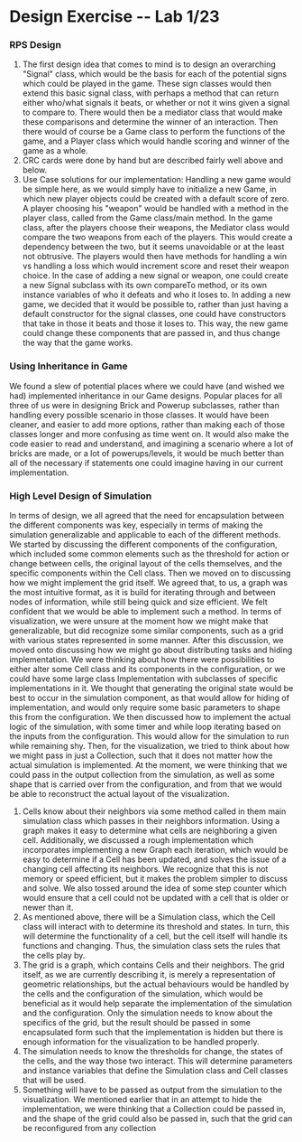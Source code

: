 # Design Exercise -- Lab 1/23

### RPS Design 
 1) The first design idea that comes to mind is to design an overarching "Signal" class, which would be the basis for 
 each of the potential signs which could be played in the game. These sign classes would then extend this basic signal
 class, with perhaps a method that can return either who/what signals it beats, or whether or not it wins given a 
 signal to compare to. There would then be a mediator class that would make these comparisons and determine the winner
 of an interaction. Then there would of course be a Game class to perform the functions of the game, and a Player class
 which would handle scoring and winner of the game as a whole.
 2) CRC cards were done by hand but are described fairly well above and below.
 3) Use Case solutions for our implementation:
 Handling a new game would be simple here, as we would simply have to initialize a new Game, in which new player
 objects could be created with a default score of zero.
 A player choosing his "weapon" would be handled with a method in the player class, called from the Game class/main method.
 In the game class, after the players choose their weapons, the Mediator class would compare the two weapons from each of
 the players. This would create a dependency between the two, but it seems unavoidable or at the least not obtrusive. The
 players would then have methods for handling a win vs handling a loss which would increment score and reset their weapon
 choice.
 In the case of adding a new signal or weapon, one could create a new Signal subclass with its own compareTo method, or 
 its own instance variables of who it defeats and who it loses to.
 In adding a new game, we decided that it would be possible to, rather than just having a default constructor for the signal
 classes, one could have constructors that take in those it beats and those it loses to. This way, the new game could change
 these components that are passed in, and thus change the way that the game works.
 
### Using Inheritance in Game
We found a slew of potential places where we could have (and wished we had) implemented inheritance in our Game designs.
Popular places for all three of us were in designing Brick and Powerup subclasses, rather than handling every possible 
scenario in those classes. It would have been cleaner, and easier to add more options, rather than making each of those
classes longer and more confusing as time went on. It would also make the code easier to read and understand, and imagining
a scenario where a lot of bricks are made, or a lot of powerups/levels, it would be much better than all of the necessary
if statements one could imagine having in our current implementation.

### High Level Design of Simulation
In terms of design, we all agreed that the need for encapsulation between the different components was key, especially in
terms of making the simulation generalizable and applicable to each of the different methods. We started by discussing the
different components of the configuration, which included some common elements such as the threshold for action or change
between cells, the original layout of the cells themselves, and the specific components within the Cell class. Then we 
moved on to discussing how we might implement the grid itself. We agreed that, to us, a graph was the most intuitive format,
as it is build for iterating through and between nodes of information, while still being quick and size efficient. We felt
confident that we would be able to implement such a method. In terms of visualization, we were unsure at the moment how
we might make that generalizable, but did recognize some similar components, such as a grid with various states represented
in some manner. 
After this discussion, we moved onto discussing how we might go about distributing tasks and hiding implementation. We 
were thinking about how there were possibilities to either alter some Cell class and its components in the configuration, 
or we could have some large class Implementation with subclasses of specific implementations in it. We thought that generating
the original state would be best to occur in the simulation component, as that would allow for hiding of implementation, and
would only require some basic parameters to shape this from the configuration. We then discussed how to implement
the actual logic of the simulation, with some timer and while loop iterating based on the inputs from the configuration. 
This would allow for the simulation to run while remaining shy. Then, for the visualization, we tried to think about how
we might pass in just a Collection, such that it does not matter how the actual simulation is implemented. At the moment,
we were thinking that we could pass in the output collection from the simulation, as well as some shape that is carried
over from the configuration, and from that we would be able to reconstruct the actual layout of the visualization. 

1) Cells know about their neighbors via some method called in them main simulation class which passes in their neighbors
information. Using a graph makes it easy to determine what cells are neighboring a given cell. Additionally, we discussed
a rough implementation which incorporates implementing a new Graph each iteration, which would be easy to determine if a 
Cell has been updated, and solves the issue of a changing cell affecting its neighbors. We recognize that this is not 
memory or speed efficient, but it makes the problem simpler to discuss and solve. We also tossed around the idea of
some step counter which would ensure that a cell could not be updated with a cell that is older or newer than it.
2) As mentioned above, there will be a Simulation class, which the Cell class will interact with to determine its threshold
and states. In turn, this will determine the functionality of a cell, but the cell itself will handle its functions and 
changing. Thus, the simulation class sets the rules that the cells play by.
3) The grid is a graph, which contains Cells and their neighbors. The grid itself, as we are currently describing it, is 
merely a representation of geometric relationships, but the actual behaviours would be handled by the cells and the
configuration of the simulation, which would be beneficial as it would help separate the implementation of the simulation
and the configuration. Only the simulation needs to know about the specifics of the grid, but the result should be passed
in some encapsulated form such that the implementation is hidden but there is enough information for the visualization to
be handled properly.
4) The simulation needs to know the thresholds for change, the states of the cells, and the way those two interact. This
will determine parameters and instance variables that define the Simulation class and Cell classes that will be used.
5) Something will have to be passed as output from the simulation to the visualization. We mentioned earlier that in an
attempt to hide the implementation, we were thinking that a Collection could be passed in, and the shape of the 
grid could also be passed in, such that the grid can be reconfigured from any collection
